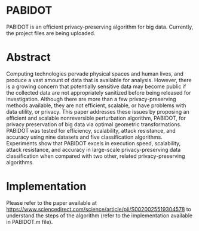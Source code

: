 
# PABIDOT
PABIDOT is an efficient privacy-preserving algorithm for big data. Currently, the project files are being uploaded. 

# Abstract
Computing technologies pervade physical spaces and human lives, and produce a vast amount of data that is available for analysis. However, there is a growing concern that potentially sensitive data may become public if the collected data are not appropriately sanitized before being released for investigation. Although there are more than a few privacy-preserving methods available, they are not efficient, scalable, or have problems with data utility, or privacy. This paper addresses these issues by proposing an efficient and scalable nonreversible perturbation algorithm, PABIDOT, for privacy preservation of big data via optimal geometric transformations. PABIDOT was tested for efficiency, scalability, attack resistance, and accuracy using nine datasets and five classification algorithms. Experiments show that PABIDOT excels in execution speed, scalability, attack resistance, and accuracy in large-scale privacy-preserving data classification when compared with two other, related privacy-preserving algorithms.

# Implementation

Please refer to the paper available at https://www.sciencedirect.com/science/article/pii/S0020025519304578 to understand the steps of the algorithm (refer to the implementation available in PABIDOT.m file).
